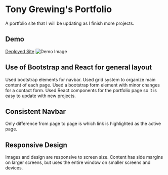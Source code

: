 # Tony Grewing's Portfolio
A portfolio site that I will be updating as I finish more projects.

## Demo
[Deployed Site](http://tsgrewing.github.io/)
![Demo Image](public/assets/images/portfoliodemo.png)

## Use of Bootstrap and React for general layout
Used bootstrap elements for navbar.
Used grid system to organize main content of each page.
Used a bootstrap form element with minor changes for a contact form.
Used React components for the portfolio page so it is easy to update with new projects.

## Consistent Navbar
Only difference from page to page is which link is highlighted as the active page. 

## Responsive Design
Images and design are responsive to screen size. 
Content has side margins on larger screens, but uses the entire window on smaller screens and devices. 

